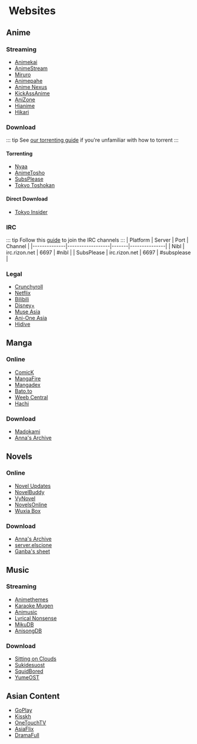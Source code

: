 # <iconify-icon icon="mdi:globe" style="margin-right:0.25em;color:#f39c12;"></iconify-icon> Websites

## Anime

### Streaming

- <iconify-icon icon="twemoji:star" color="yellow" /> [Animekai](https://animekai.to) [<pill name="2" />](https://animekai.bz)
- [AnimeStream](https://anime.uniqstream.net)
- [Miruro](https://miruro.tv) [<pill name="Proxies" />](https://miruro.com)
- [Animepahe](https://animepahe.ru)
- [Anime Nexus](https://anime.nexus)
- [KickAssAnime](https://kaa.mx)
- [AniZone](https://anizone.to)
- [Hianime](https://hianime.to) [<pill name="2" />](https://hianime.nz)
- [Hikari](https://hikari.gg)

### Download

::: tip
See [our torrenting guide](/guide/torrenting/getting-started) if you're unfamiliar with how to torrent
:::

#### Torrenting

- <iconify-icon icon="twemoji:star" color="yellow" /> [Nyaa](https://nyaa.si)
- [AnimeTosho](https://animetosho.org)
- [SubsPlease](https://subsplease.org)
- [Tokyo Toshokan](https://tokyotosho.info)

#### Direct Download

- [Tokyo Insider](https://tokyoinsider.com)

### IRC

::: tip
Follow this [guide](/guide/irc) to join the IRC channels
:::
| Platform | Server | Port | Channel |
|--------------|------------------|-------|---------------|
| Nibl | irc.rizon.net | 6697 | #nibl |
| SubsPlease | irc.rizon.net | 6697 | #subsplease |

### Legal

- [Crunchyroll](https://crunchyroll.com)
- [Netflix](https://netflix.com)
- [Bilibili](https://bilibili.tv)
- [Disney+](https://disneyplus.com)
- [Muse Asia](https://youtube.com/@MuseAsia)
- [Ani-One Asia](https://youtube.com/@AniOneAsia)
- [Hidive](https://hidive.com)

## Manga

### Online

- <iconify-icon icon="twemoji:star" color="yellow" /> [ComicK](https://comick.io)
- [MangaFire](https://mangafire.to)
- [Mangadex](https://mangadex.org)
- [Bato.to](https://battwo.com) [<pill name="Proxies" />](https://rentry.co/batoto)
- [Weeb Central](https://weebcentral.com)
- [Hachi](https://hachi.moe)

### Download

- [Madokami](https://manga.madokami.al)
- [Anna's Archive](https://annas-archive.org)

## Novels

### Online

- [Novel Updates](http://novelupdates.com)
- [NovelBuddy](https://novelbuddy.com)
- [VyNovel](https://vynovel.com)
- [NovelsOnline](https://novelsonline.net)
- [Wuxia Box](https://wuxiabox.com)

### Download

- [Anna's Archive](https://annas-archive.org)
- [server.elscione](https://server.elscione.com)
- [Ganba's sheet](https://docs.google.com/spreadsheets/d/e/2PACX-1vSvd0SjjPYZKzhUwTYK2n2peZD_n6_wDmEKV3I37nuM-FnOtAU5xZkec35GabjrZ6olJTbr_CMXS6AH/pubhtml)

## Music

### Streaming

- <iconify-icon icon="twemoji:star" color="yellow" /> [Animethemes](https://animethemes.moe)
- [Karaoke Mugen](https://kara.moe)
- [Animusic](https://animusic.moe)
- [Lyrical Nonsense](https://lyrical-nonsense.com/global)
- [MikuDB](https://mikudb.moe)
- [AnisongDB](https://anisong.db)

### Download

- <iconify-icon icon="twemoji:star" color="yellow" /> [Sitting on Clouds](https://sittingonclouds.net)
- <iconify-icon icon="twemoji:star" color="yellow" /> [Sukidesuost](https://sukidesuost.info)
- [SquidBored](https://squid-bored.org)
- [YumeOST](https://yumeost.net)

## Asian Content

- <iconify-icon icon="twemoji:star" color="yellow" /> [GoPlay](https://goplay.su) [<pill name="2" />](https://goplay.anontpp.com)
- [Kisskh](https://kisskh.co) [<pill name="2" />](https://kisskh.la)
- [OneTouchTV](https://onetouch.xyz)
- [AsiaFlix](https://asiaflix.net)
- [DramaFull](https://dramafull.net)
